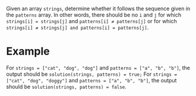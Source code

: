 Given an array ```strings```, determine whether it follows the sequence given in the ```patterns``` array. In other words, there should be no ```i``` and ```j``` for which ```strings[i] = strings[j]``` and ```patterns[i] ≠ patterns[j]``` or for which ```strings[i] ≠ strings[j] and patterns[i] = patterns[j]```.

# Example

For ```strings = ["cat", "dog", "dog"]``` and ```patterns = ["a", "b", "b"]```, the output should be ```solution(strings, patterns) = true;```
For ```strings = ["cat", "dog", "doggy"]``` and ```patterns = ["a", "b", "b"]```, the output should be ```solution(strings, patterns) = false```.